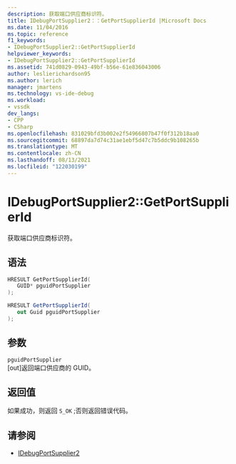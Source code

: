 ```yaml
---
description: 获取端口供应商标识符。
title: IDebugPortSupplier2：：GetPortSupplierId |Microsoft Docs
ms.date: 11/04/2016
ms.topic: reference
f1_keywords:
- IDebugPortSupplier2::GetPortSupplierId
helpviewer_keywords:
- IDebugPortSupplier2::GetPortSupplierId
ms.assetid: 741d0829-0943-49bf-b56e-61e836043006
author: leslierichardson95
ms.author: lerich
manager: jmartens
ms.technology: vs-ide-debug
ms.workload:
- vssdk
dev_langs:
- CPP
- CSharp
ms.openlocfilehash: 831029bfd3b002e2f54966807b47f0f312b18aa0
ms.sourcegitcommit: 68897da7d74c31ae1ebf5d47c7b5ddc9b108265b
ms.translationtype: MT
ms.contentlocale: zh-CN
ms.lasthandoff: 08/13/2021
ms.locfileid: "122030199"
---
```

# <a name="idebugportsupplier2getportsupplierid"></a>IDebugPortSupplier2::GetPortSupplierId
获取端口供应商标识符。

## <a name="syntax"></a>语法

```cpp
HRESULT GetPortSupplierId( 
   GUID* pguidPortSupplier
);
```

```csharp
HRESULT GetPortSupplierId( 
   out Guid pguidPortSupplier
);
```

## <a name="parameters"></a>参数
`pguidPortSupplier`\
[out]返回端口供应商的 GUID。

## <a name="return-value"></a>返回值
 如果成功，则返回 `S_OK` ;否则返回错误代码。

## <a name="see-also"></a>请参阅
- [IDebugPortSupplier2](../../../extensibility/debugger/reference/idebugportsupplier2.md)
